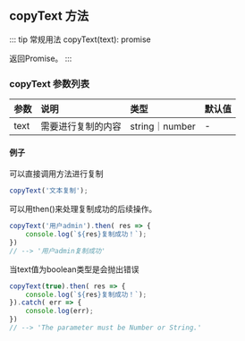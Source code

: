 ## copyText 方法
::: tip 常规用法
copyText(text): promise 

返回Promise。
:::


### copyText 参数列表
| 参数          | 说明                 | 类型     | 默认值   |
| :------------- |:-----------------| :--------| :--------|
| text         | 需要进行复制的内容     | string｜number       | -      |

#### 例子
可以直接调用方法进行复制
```js
copyText('文本复制');
```

可以用then()来处理复制成功的后续操作。
```js
copyText('用户admin').then( res => {
    console.log(`${res}复制成功！`);
})
// --> '用户admin复制成功'
```

当text值为boolean类型是会抛出错误
```js
copyText(true).then( res => {
    console.log(`${res}复制成功！`);
}).catch( err => {
    console.log(err);
})
// --> 'The parameter must be Number or String.'
```